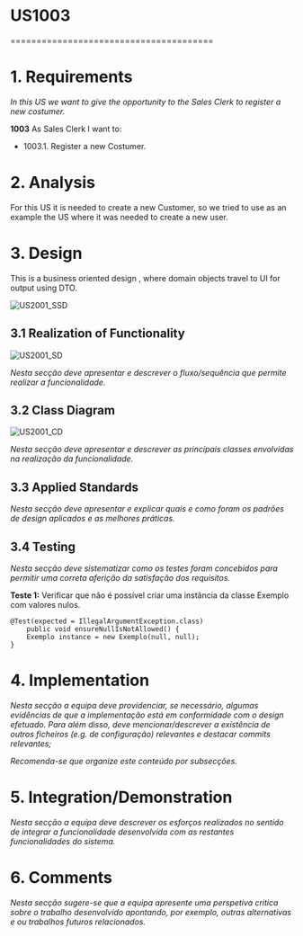 # US1003
=======================================

# 1. Requirements

*In this US we want to give the opportunity to the Sales Clerk to register a new costumer.*

**1003** As Sales Clerk I want to:

- 1003.1. Register a new Costumer.

# 2. Analysis

For this US it is needed to create a new Customer, so we tried to use as an example the US where it was needed to create a new user.

# 3. Design

This is a business oriented design , where domain objects travel to UI for output using DTO.

![US2001_SSD](US2001_SSD.svg)

## 3.1 Realization of Functionality

![US2001_SD](US2001_SD.svg)

*Nesta secção deve apresentar e descrever o fluxo/sequência que permite realizar a funcionalidade.*

## 3.2 Class Diagram

![US2001_CD](US2001_CD.svg)

*Nesta secção deve apresentar e descrever as principais classes envolvidas na realização da funcionalidade.*

## 3.3 Applied Standards

*Nesta secção deve apresentar e explicar quais e como foram os padrões de design aplicados e as melhores práticas.*

## 3.4 Testing

*Nesta secção deve sistematizar como os testes foram concebidos para permitir uma correta aferição da satisfação dos requisitos.*

**Teste 1:** Verificar que não é possível criar uma instância da classe Exemplo com valores nulos.

	@Test(expected = IllegalArgumentException.class)
		public void ensureNullIsNotAllowed() {
		Exemplo instance = new Exemplo(null, null);
	}

# 4. Implementation

*Nesta secção a equipa deve providenciar, se necessário, algumas evidências de que a implementação está em conformidade com o design efetuado. Para além disso, deve mencionar/descrever a existência de outros ficheiros (e.g. de configuração) relevantes e destacar commits relevantes;*

*Recomenda-se que organize este conteúdo por subsecções.*

# 5. Integration/Demonstration

*Nesta secção a equipa deve descrever os esforços realizados no sentido de integrar a funcionalidade desenvolvida com as restantes funcionalidades do sistema.*

# 6. Comments

*Nesta secção sugere-se que a equipa apresente uma perspetiva critica sobre o trabalho desenvolvido apontando, por exemplo, outras alternativas e ou trabalhos futuros relacionados.*
